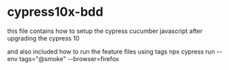 # cypress10x-bdd

this file contains how to setup the cypress cucumber javascript after upgrading the cypress 10

and also included how to run the feature files using tags npx cypress run --env tags="@smoke" --browser=firefox
